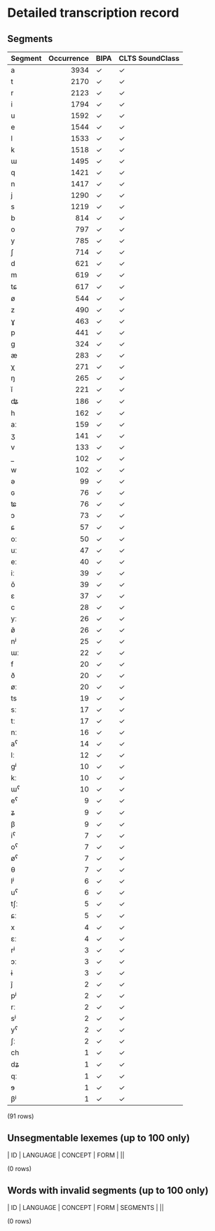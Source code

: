 
# Detailed transcription record

## Segments

| Segment | Occurrence | BIPA | CLTS SoundClass |
|:----------|-------------:|:-------|:------------------|
| a | 3934 | ✓ | ✓ |
| t | 2170 | ✓ | ✓ |
| r | 2123 | ✓ | ✓ |
| i | 1794 | ✓ | ✓ |
| u | 1592 | ✓ | ✓ |
| e | 1544 | ✓ | ✓ |
| l | 1533 | ✓ | ✓ |
| k | 1518 | ✓ | ✓ |
| ɯ | 1495 | ✓ | ✓ |
| q | 1421 | ✓ | ✓ |
| n | 1417 | ✓ | ✓ |
| j | 1290 | ✓ | ✓ |
| s | 1219 | ✓ | ✓ |
| b | 814 | ✓ | ✓ |
| o | 797 | ✓ | ✓ |
| y | 785 | ✓ | ✓ |
| ʃ | 714 | ✓ | ✓ |
| d | 621 | ✓ | ✓ |
| m | 619 | ✓ | ✓ |
| tɕ | 617 | ✓ | ✓ |
| ø | 544 | ✓ | ✓ |
| z | 490 | ✓ | ✓ |
| ɣ | 463 | ✓ | ✓ |
| p | 441 | ✓ | ✓ |
| g | 324 | ✓ | ✓ |
| æ | 283 | ✓ | ✓ |
| χ | 271 | ✓ | ✓ |
| ŋ | 265 | ✓ | ✓ |
| ĭ | 221 | ✓ | ✓ |
| ʥ | 186 | ✓ | ✓ |
| h | 162 | ✓ | ✓ |
| aː | 159 | ✓ | ✓ |
| ʒ | 141 | ✓ | ✓ |
| v | 133 | ✓ | ✓ |
| _ | 102 | ✓ | ✓ |
| w | 102 | ✓ | ✓ |
| ə | 99 | ✓ | ✓ |
| ɢ | 76 | ✓ | ✓ |
| ʨ | 76 | ✓ | ✓ |
| ɔ | 73 | ✓ | ✓ |
| ɕ | 57 | ✓ | ✓ |
| oː | 50 | ✓ | ✓ |
| uː | 47 | ✓ | ✓ |
| eː | 40 | ✓ | ✓ |
| iː | 39 | ✓ | ✓ |
| ŏ | 39 | ✓ | ✓ |
| ɛ | 37 | ✓ | ✓ |
| c | 28 | ✓ | ✓ |
| yː | 26 | ✓ | ✓ |
| ø̆ | 26 | ✓ | ✓ |
| nʲ | 25 | ✓ | ✓ |
| ɯː | 22 | ✓ | ✓ |
| f | 20 | ✓ | ✓ |
| ð | 20 | ✓ | ✓ |
| øː | 20 | ✓ | ✓ |
| ts | 19 | ✓ | ✓ |
| sː | 17 | ✓ | ✓ |
| tː | 17 | ✓ | ✓ |
| nː | 16 | ✓ | ✓ |
| aˁ | 14 | ✓ | ✓ |
| lː | 12 | ✓ | ✓ |
| gʲ | 10 | ✓ | ✓ |
| kː | 10 | ✓ | ✓ |
| ɯˁ | 10 | ✓ | ✓ |
| eˁ | 9 | ✓ | ✓ |
| ʑ | 9 | ✓ | ✓ |
| β | 9 | ✓ | ✓ |
| iˁ | 7 | ✓ | ✓ |
| oˁ | 7 | ✓ | ✓ |
| øˁ | 7 | ✓ | ✓ |
| θ | 7 | ✓ | ✓ |
| lʲ | 6 | ✓ | ✓ |
| uˁ | 6 | ✓ | ✓ |
| tʃː | 5 | ✓ | ✓ |
| ɕː | 5 | ✓ | ✓ |
| x | 4 | ✓ | ✓ |
| ɛː | 4 | ✓ | ✓ |
| rʲ | 3 | ✓ | ✓ |
| ɔː | 3 | ✓ | ✓ |
| ɨ | 3 | ✓ | ✓ |
| j̃ | 2 | ✓ | ✓ |
| pʲ | 2 | ✓ | ✓ |
| rː | 2 | ✓ | ✓ |
| sʲ | 2 | ✓ | ✓ |
| yˁ | 2 | ✓ | ✓ |
| ʃː | 2 | ✓ | ✓ |
| ch | 1 | ✓ | ✓ |
| dʑ | 1 | ✓ | ✓ |
| qː | 1 | ✓ | ✓ |
| ɘ | 1 | ✓ | ✓ |
| βʲ | 1 | ✓ | ✓ |

(91 rows)



## Unsegmentable lexemes (up to 100 only)

| ID | LANGUAGE | CONCEPT | FORM |
||

(0 rows)



## Words with invalid segments (up to 100 only)

| ID | LANGUAGE | CONCEPT | FORM | SEGMENTS |
||

(0 rows)


